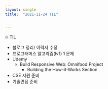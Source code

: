 ```yaml
---
layout: single
title:  "2021-11-24 TIL"


---
```


🔥 TIL

- 블로그 정리/ 이력서 수정
- 프로그래머스 알고리즘(lv1) 1 문제
- Udemy
  - Build Responsive Web: Omnifood Project 
    - Building the How-it-Works Section
- CSE 지원 준비 
- 기술면접 준비